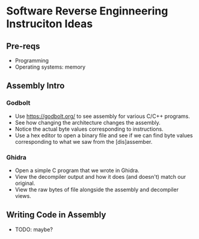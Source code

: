 # Software Reverse Enginneering Instruciton Ideas

## Pre-reqs
- Programming
- Operating systems: memory

## Assembly Intro

### Godbolt

- Use https://godbolt.org/ to see assembly for various C/C++ programs.
- See how changing the architecture changes the assembly.
- Notice the actual byte values corresponding to instructions.
- Use a hex editor to open a binary file and see if we can find byte values
  corresponding to what we saw from the [dis]assember.

### Ghidra
- Open a simple C program that we wrote in Ghidra.
- View the decompiler output and how it does (and doesn't) match our original.
- View the raw bytes of file alongside the assembly and decompiler views.

## Writing Code in Assembly

- TODO: maybe?